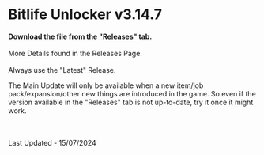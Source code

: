 # Bitlife Unlocker v3.14.7

**Download the file from the ["Releases"](https://github.com/zeropse/bitlife-unlocker/releases/tag/3.14.7) tab.** <br><br> More Details found in the Releases Page. <br><br> Always use the "Latest" Release.


The Main Update will only be available when a new item/job pack/expansion/other new things are introduced in the game. So even if the version available in the "Releases" tab is not up-to-date, try it once it might work.

<br><br>
Last Updated - 15/07/2024
